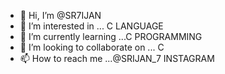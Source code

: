 - 👋 Hi, I’m @SR7IJAN
- 👀 I’m interested in ... C LANGUAGE
- 🌱 I’m currently learning ...C PROGRAMMING
- 💞️ I’m looking to collaborate on ... C
- 📫 How to reach me ...@SRIJAN_7 INSTAGRAM

<!---
SR7IJAN/SR7IJAN is a ✨ special ✨ repository because its `README.md` (this file) appears on your GitHub profile.
You can click the Preview link to take a look at your changes.
--->
